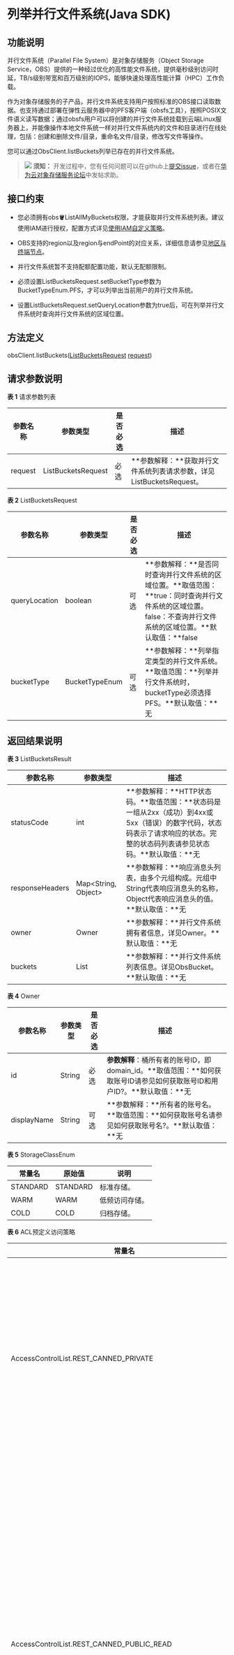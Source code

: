 # 列举并行文件系统\(Java SDK\)<a name="obs_21_0502"></a>

## 功能说明<a name="section790912182111"></a>

并行文件系统（Parallel File System）是对象存储服务（Object Storage Service，OBS）提供的一种经过优化的高性能文件系统，提供毫秒级别访问时延，TB/s级别带宽和百万级别的IOPS，能够快速处理高性能计算（HPC）工作负载。

作为对象存储服务的子产品，并行文件系统支持用户按照标准的OBS接口读取数据。也支持通过部署在弹性云服务器中的PFS客户端（obsfs工具），按照POSIX文件语义读写数据；通过obsfs用户可以将创建的并行文件系统挂载到云端Linux服务器上，并能像操作本地文件系统一样对并行文件系统内的文件和目录进行在线处理，包括：创建和删除文件/目录，重命名文件/目录，修改写文件等操作。

您可以通过ObsClient.listBuckets列举已存在的并行文件系统。

>![](public_sys-resources/icon-notice.gif) **须知：** 
>开发过程中，您有任何问题可以在github上[提交issue](https://github.com/huaweicloud/huaweicloud-sdk-java-obs/issues)，或者在[华为云对象存储服务论坛](https://bbs.huaweicloud.com/forum/forum-620-1.html)中发帖求助。

## 接口约束<a name="section2635821145119"></a>

-   您必须拥有obs:bucket:ListAllMyBuckets权限，才能获取并行文件系统列表。建议使用IAM进行授权，配置方式详见[使用IAM自定义策略](https://support.huaweicloud.com/usermanual-obs/obs_03_0121.html)。
-   OBS支持的region以及region与endPoint的对应关系，详细信息请参见[地区与终端节点](https://developer.huaweicloud.com/endpoint?OBS)。

-   并行文件系统暂不支持配额配置功能，默认无配额限制。
-   必须设置ListBucketsRequest.setBucketType参数为BucketTypeEnum.PFS，才可以列举出当前用户的并行文件系统。

-   设置ListBucketsRequest.setQueryLocation参数为true后，可在列举并行文件系统时查询并行文件系统的区域位置。

## 方法定义<a name="section54232412"></a>

obsClient.listBuckets\([ListBucketsRequest](#table14455523) [request](#table16553037152015)\)

## 请求参数说明<a name="section35537379207"></a>

**表 1**  请求参数列表

|**参数名称**|**参数类型**|**是否必选**|**描述**|
|--|--|--|--|
|request|ListBucketsRequest|必选|**参数解释：**获取并行文件系统列表请求参数，详见ListBucketsRequest。|


**表 2**  ListBucketsRequest

|**参数名称**|**参数类型**|**是否必选**|**描述**|
|--|--|--|--|
|queryLocation|boolean|可选|**参数解释：**是否同时查询并行文件系统的区域位置。**取值范围：**true：同时查询并行文件系统的区域位置。false：不查询并行文件系统的区域位置。**默认取值：**false|
|bucketType|BucketTypeEnum|可选|**参数解释：**列举指定类型的并行文件系统。**取值范围：**列举并行文件系统时，bucketType必须选择PFS。**默认取值：**无|


## 返回结果说明<a name="section1155011051819"></a>

**表 3**  ListBucketsResult

|**参数名称**|**参数类型**|**描述**|
|--|--|--|
|statusCode|int|**参数解释：**HTTP状态码。**取值范围：**状态码是一组从2xx（成功）到4xx或5xx（错误）的数字代码，状态码表示了请求响应的状态。完整的状态码列表请参见状态码。**默认取值：**无|
|responseHeaders|Map<String, Object>|**参数解释：**响应消息头列表，由多个元组构成。元组中String代表响应消息头的名称，Object代表响应消息头的值。**默认取值：**无|
|owner|Owner|**参数解释：**并行文件系统拥有者信息，详见Owner。**默认取值：**无|
|buckets|List<ObsBucket>|**参数解释：**并行文件系统列表信息。详见ObsBucket。**默认取值：**无|


**表 4**  Owner

|**参数名称**|**参数类型**|**是否必选**|**描述**|
|--|--|--|--|
|id|String|必选|**参数解释**：桶所有者的账号ID，即domain_id。**取值范围：**如何获取账号ID请参见如何获取账号ID和用户ID?。**默认取值：**无|
|displayName|String|可选|**参数解释：**所有者的账号名。**取值范围：**如何获取账号名请参见如何获取账号名?。**默认取值：**无|


**表 5**  StorageClassEnum

|**常量名**|**原始值**|**说明**|
|--|--|--|
|STANDARD|STANDARD|标准存储。|
|WARM|WARM|低频访问存储。|
|COLD|COLD|归档存储。|


**表 6**  ACL预定义访问策略

|**常量名**|**说明**|
|--|--|
|AccessControlList.REST_CANNED_PRIVATE|私有读写。桶或对象的所有者拥有完全控制的权限，其他任何人都没有访问权限。|
|AccessControlList.REST_CANNED_PUBLIC_READ|公共读。设在桶上，所有人可以获取该桶内对象列表、桶内多段任务、桶的元数据、桶的多版本。设在对象上，所有人可以获取该对象内容和元数据。|
|AccessControlList.REST_CANNED_PUBLIC_READ_WRITE|公共读写。设在桶上，所有人可以获取该桶内对象列表、桶内多段任务、桶的元数据、上传对象删除对象、初始化段任务、上传段、合并段、拷贝段、取消多段上传任务。设在对象上，所有人可以获取该对象内容和元数据。|
|AccessControlList.REST_CANNED_PUBLIC_READ_DELIVERED|桶公共读，桶内对象公共读。设在桶上，所有人可以获取该桶内对象列表、桶内多段任务、桶的元数据，可以获取该桶内对象的内容和元数据。不能应用于对象。|
|AccessControlList.REST_CANNED_PUBLIC_READ_WRITE_DELIVERED|桶公共读写，桶内对象公共读写。设在桶上，所有人可以获取该桶内对象列表、桶内多段任务、桶的元数据、上传对象、删除对象、初始化段任务、上传段、合并段、拷贝段、取消多段上传任务，可以获取该桶内对象的内容和元数据。不能应用于对象。|


**表 7**  AccessControlList

|**参数名称**|**参数类型**|**是否必选**|**描述**|
|--|--|--|--|
|owner|Owner|可选|**参数解释：**并行文件系统所有者的信息，详见Owner。|
|delivered|boolean|可选|**参数解释：**并行文件系统的ACL是否向并行文件系统内对象传递，作用于并行文件系统内所有对象。**取值范围：**true：是，并行文件系统ACL向并行文件系统内对象传递。false：否，并行文件系统ACL不向并行文件系统内对象传递，仅作用于并行文件系统。**默认取值：**false|
|grants|Set<GrantAndPermission>|可选|**参数解释：**被授权用户相关信息，详见GrantAndPermission。|


**表 8**  GrantAndPermission

|**参数名称**|**参数类型**|**是否必选**|**描述**|
|--|--|--|--|
|grantee|GranteeInterface|必选|**参数解释：**被授权用户或用户组，详见GranteeInterface。|
|permission|Permission|必选|**参数解释：**用户或用户组被授予的权限。**取值范围：**详见Permission。**默认取值：**无|
|delivered|boolean|可选|**参数解释：**并行文件系统的ACL是否向并行文件系统内对象传递，作用于并行文件系统内所有对象。**取值范围：**true：是，并行文件系统ACL向并行文件系统内对象传递。false：否，并行文件系统ACL不向并行文件系统内对象传递，仅作用于并行文件系统。**默认取值：**false|


**表 9**  GranteeInterface

|**参数名称**|**参数类型**|**是否必选**|**描述**|
|--|--|--|--|
|CanonicalGrantee|CanonicalGrantee|必选|**参数解释：**被授权用户的用户信息，详见CanonicalGrantee。|
|GroupGrantee|GroupGrantee|必选|**参数解释：**被授权用户组的用户组信息。**取值范围：**详见GroupGrantee。**默认取值：**无|


**表 10**  CanonicalGrantee

|**参数名称**|**参数类型**|**是否必选**|**描述**|
|--|--|--|--|
|grantId|String|如果Type为用户类型则必选|**参数解释：**被授权用户的账号ID，即domain_id。**取值范围：**如何获取账号ID请参见如何获取账号ID和用户ID?。**默认取值：**无|
|displayName|String|可选|**参数描述：**被授权用户的账号名。**取值范围：**如何获取账号名请参见如何获取账号名?。**默认取值：**无|


**表 11**  GroupGrantee

|**常量名**|**说明**|
|--|--|
|ALL_USERS|所有用户。|
|AUTHENTICATED_USERS|授权用户，已废弃。|
|LOG_DELIVERY|日志投递组，已废弃。|


**表 12**  Permission

|**常量名**|**原始值**|**说明**|
|--|--|--|
|PERMISSION_READ|READ|读权限。如果有桶的读权限，则可以获取该桶内对象列表、桶内多段任务、桶的元数据、桶的多版本。如果有对象的读权限，则可以获取该对象内容和元数据。|
|PERMISSION_WRITE|WRITE|写权限。如果有桶的写权限，则可以上传、覆盖和删除该桶内任何对象和段。此权限在对象上不适用。|
|PERMISSION_READ_ACP|READ_ACP|读取ACL配置的权限。如果有读ACP的权限，则可以获取对应的桶或对象的权限控制列表（ACL）。桶或对象的所有者永远拥有读对应桶或对象ACP的权限。|
|PERMISSION_WRITE_ACP|WRITE_ACP|修改ACL配置的权限。如果有写ACP的权限，则可以更新对应桶或对象的权限控制列表（ACL）。桶或对象的所有者永远拥有写对应桶或对象的ACP的权限。拥有了写ACP的权限，由于可以更改权限控制策略，实际上意味着拥有了完全访问的权限。|
|PERMISSION_FULL_CONTROL|FULL_CONTROL|完全控制权限，包括对桶或对象的读写权限，以及对桶或对象ACL配置的读写权限。如果有桶的完全控制权限意味着拥有READ、WRITE、READ_ACP和WRITE_ACP的权限。如果有对象的完全控制权限意味着拥有READ、READ_ACP和WRITE_ACP的权限。|


**表 13**  ObsBucket

|**参数名称**|**参数类型**|**描述**|
|--|--|--|
|statusCode|int|**参数解释：**HTTP状态码。**取值范围：**状态码是一组从2xx（成功）到4xx或5xx（错误）的数字代码，状态码表示了请求响应的状态。完整的状态码列表请参见状态码。**默认取值：**无|
|responseHeaders|Map<String, Object>|**参数解释：**响应消息头列表，由多个元组构成。元组中String代表响应消息头的名称，Object代表响应消息头的值。**默认取值：**无|
|bucketName|String|**参数解释：**并行文件系统名。**约束限制：**并行文件系统的名字需全局唯一，不能与已有的任何并行文件系统名称重复，包括其他用户创建的并行文件系统。并行文件系统命名规则如下：3～63个字符，数字或字母开头，支持小写字母、数字、“-”、“.”。禁止使用IP地址。禁止以“-”或“.”开头及结尾。禁止两个“.”相邻（如：“my..bucket”）。禁止“.”和“-”相邻（如：“my-.bucket”和“my.-bucket”）。同一用户在同一个区域多次创建同名并行文件系统不会报错，创建的并行文件系统属性以第一次请求为准。**默认取值：**无|
|owner|Owner|**参数解释：**并行文件系统拥有者信息，详见Owner。|
|creationDate|java.util.Date|**参数解释：**并行文件系统创建时间。**默认取值：**无|
|location|String|**参数解释：**并行文件系统所在的区域。**约束限制：**该参数定义了并行文件系统将会被创建在哪个区域，如果使用的终端节点是obs.myhuaweicloud.com，可以不携带此参数；如果使用的终端节点不是obs.myhuaweicloud.com，则必须携带此参数。**取值范围：**当前有效的OBS区域和终端节点的更多信息，请参考地区和终端节点。终端节点即调用API的请求地址，不同服务不同区域的终端节点不同，您可以向企业管理员获取区域和终端节点信息。**默认取值：**终端节点为obs.myhuaweicloud.com且用户未设定区域时，默认为华北-北京一（cn-north-1）。|
|storageClass|StorageClassEnum|**参数解释：**创建并行文件系统时暂不支持配置并行文件系统默认存储类别。您可以通过设置桶存储类别(Java SDK)接口配置并行文件系统存储类别。**默认取值：**无|
|acl|AccessControlList|**参数解释：**创并行文件系统时可指定并行文件系统的ACL访问策略，您可以使用预定义的ACL策略，也可以自定义ACL策略，有关访问控制列表（Access Control List，ACL）功能的详细信息可参见ACL功能介绍。**取值范围：**如果使用预定义ACL策略，则可选策略参见ACL预定义访问策略。如果选择自定义ACL策略，则可以根据AccessControlList参数描述，自行给参数赋值。**默认取值：**AccessControlList.REST_CANNED_PRIVATE|
|bucketTypeEnum|BucketTypeEnum|**参数解释：**创建的并行文件系统类型。**取值范围：**列举并行文件系统时，bucketType为PFS。**默认取值：**无|


## 代码示例<a name="section1448195616516"></a>

本示例用于列举并行文件系统的信息。

```
import com.obs.services.ObsClient;
import com.obs.services.exception.ObsException;
import com.obs.services.model.BucketTypeEnum;
import com.obs.services.model.ListBucketsRequest;
import com.obs.services.model.ObsBucket;
import java.util.List;
public class ListBucket001 {
    public static void main(String[] args) {
        // 您可以通过环境变量获取访问密钥AK/SK，也可以使用其他外部引入方式传入。如果使用硬编码可能会存在泄露风险。
        // 您可以登录访问管理控制台获取访问密钥AK/SK
        String ak = System.getenv("ACCESS_KEY_ID");
        String sk = System.getenv("SECRET_ACCESS_KEY_ID");
        // 【可选】如果使用临时AK/SK和SecurityToken访问OBS，同样建议您尽量避免使用硬编码，以降低信息泄露风险。
        // 您可以通过环境变量获取访问密钥AK/SK/SecurityToken，也可以使用其他外部引入方式传入。
        // String securityToken = System.getenv("SECURITY_TOKEN");
        // endpoint填写桶所在的endpoint, 此处以华北-北京四为例，其他地区请按实际情况填写。
        String endPoint = "https://obs.cn-north-4.myhuaweicloud.com";
        // 您可以通过环境变量获取endPoint，也可以使用其他外部引入方式传入。
        //String endPoint = System.getenv("ENDPOINT");
        
        // 创建ObsClient实例
        // 使用永久AK/SK初始化客户端
        ObsClient obsClient = new ObsClient(ak, sk,endPoint);
        // 使用临时AK/SK和SecurityToken初始化客户端
        // ObsClient obsClient = new ObsClient(ak, sk, securityToken, endPoint);

        try {
            // 列举并行文件系统列表
            ListBucketsRequest request = new ListBucketsRequest();
            request.setBucketType(BucketTypeEnum.PFS);
            List<ObsBucket> buckets = obsClient.listBuckets(request);
            for (ObsBucket bucket : buckets) {
                System.out.println("BucketName:" + bucket.getBucketName());
                System.out.println("CreationDate:" + bucket.getCreationDate());
                System.out.println("Location:" + bucket.getLocation());
            }
            System.out.println("listBuckets successfully");
        } catch (ObsException e) {
            System.out.println("listBuckets failed");
            // 请求失败,打印http状态码
            System.out.println("HTTP Code:" + e.getResponseCode());
            // 请求失败,打印服务端错误码
            System.out.println("Error Code:" + e.getErrorCode());
            // 请求失败,打印详细错误信息
            System.out.println("Error Message:" + e.getErrorMessage());
            // 请求失败,打印请求id
            System.out.println("Request ID:" + e.getErrorRequestId());
            System.out.println("Host ID:" + e.getErrorHostId());
            e.printStackTrace();
        } catch (Exception e) {
            System.out.println("listBuckets failed");
            // 其他异常信息打印
            e.printStackTrace();
        }
    }
}
```

## 相关链接<a name="section143419113184"></a>

-   关于并行文件系统的更多说明，请参见[什么是并行文件系统](https://support.huaweicloud.com/pfsfg-obs/obs_13_0007.html)。
-   更多关于列举并行文件系统的示例代码，请参见[Github示例](https://github.com/huaweicloud/huaweicloud-sdk-java-obs/blob/master/app/src/test/java/samples_java/PFSBucketAndObjectOperationSample.java)。
-   列举并行文件系统过程中返回的错误码含义、问题原因及处理措施可参考[OBS错误码](https://support.huaweicloud.com/api-obs/obs_04_0115.html#section1)。
-   列举并行文件系统常见问题请参见[并行文件系统常见问题](https://support.huaweicloud.com/pfsfg-obs/obs_13_0015.html)。

